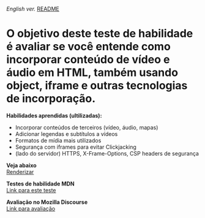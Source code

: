 <span><i>English ver.</i> <a href="https://github.com/alexandre-j-dev/MDN-Mozilla-Developer-Network/blob/HTML/Test%20your%20skills:%20Multimedia%20and%20embedding/README.en.md"> README</a></span>

<h1> O objetivo deste teste de habilidade é avaliar se você entende como incorporar conteúdo de vídeo e áudio em HTML, também usando object, iframe e outras tecnologias de incorporação. </h1>


<strong>Habilidades aprendidas (ultilizadas):</strong>
<ul>  
<li>Incorporar conteúdos de terceiros (vídeo, áudio, mapas)</li>
<li>Adicionar legendas e subtítulos a vídeos </li>  
<li>Formatos de mídia mais utilizados</li> 
<li>Segurança com iframes para evitar Clickjacking</li>
<li>(lado do servidor) HTTPS, X-Frame-Options, CSP headers de segurança</li>
</ul>
  
 
<strong>Veja abaixo</strong><br>
<a href="https://htmlpreview.github.io/?https://github.com/alexandre-j-dev/MDN-Mozilla-Developer-Network/blob/HTML/Test%20your%20skills:%20Multimedia%20and%20embedding/index.html"> Renderizar </a><br>

<strong>Testes de habilidade MDN</strong><br>
<a target="_blank" href="https://developer.mozilla.org/en-US/docs/Learn/HTML/Multimedia_and_embedding/Video_and_audio_content/Test_your_skills:_Multimedia_and_embedding"> Link para este teste </a><br>

<strong>Avaliação no Mozilla Discourse</strong><br>
<a target="_blank" href="https://discourse.mozilla.org/t/assessment-wanted-for-html-multimedia-and-embedding-task/107048">Link para avaliação </a>


